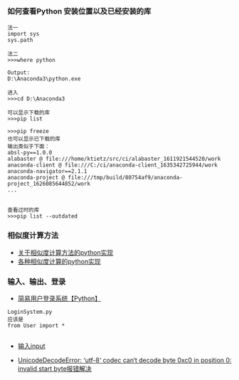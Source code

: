 ### 如何查看Python 安装位置以及已经安装的库

```
法一
import sys
sys.path

```

```
法二
>>>where python

Output:
D:\Anaconda3\python.exe

进入
>>>cd D:\Anaconda3

可以显示下载的库
>>>pip list

>>>pip freeze
也可以显示已下载的库
输出类似于下面：
absl-py==1.0.0
alabaster @ file:///home/ktietz/src/ci/alabaster_1611921544520/work
anaconda-client @ file:///C:/ci/anaconda-client_1635342725944/work
anaconda-navigator==2.1.1
anaconda-project @ file:///tmp/build/80754af9/anaconda-project_1626085644852/work
...


查看过时的库
>>>pip list --outdated

```

### 相似度计算方法

* [关于相似度计算方法的python实现](https://blog.csdn.net/qq_33934427/article/details/123424166?spm=1001.2101.3001.6650.15&utm_medium=distribute.pc_relevant.none-task-blog-2%7Edefault%7EBlogCommendFromBaidu%7ERate-15-123424166-blog-124100957.pc_relevant_multi_platform_whitelistv3&depth_1-utm_source=distribute.pc_relevant.none-task-blog-2%7Edefault%7EBlogCommendFromBaidu%7ERate-15-123424166-blog-124100957.pc_relevant_multi_platform_whitelistv3&utm_relevant_index=20)
* [各种相似度计算的python实现](https://blog.csdn.net/a2099948768/article/details/82218478?spm=1001.2101.3001.6650.1&utm_medium=distribute.pc_relevant.none-task-blog-2%7Edefault%7ECTRLIST%7ERate-1-82218478-blog-124100957.pc_relevant_multi_platform_whitelistv3&depth_1-utm_source=distribute.pc_relevant.none-task-blog-2%7Edefault%7ECTRLIST%7ERate-1-82218478-blog-124100957.pc_relevant_multi_platform_whitelistv3&utm_relevant_index=2)



### 输入、输出、登录
* [简易用户登录系统【Python】](https://blog.csdn.net/weixin_64811333/article/details/126295552)
```
LoginSystem.py
应该是
from User import *


```

* [输入input](https://blog.csdn.net/qq_60899598/article/details/123829768)


* [UnicodeDecodeError: ‘utf-8‘ codec can‘t decode byte 0xc0 in position 0: invalid start byte报错解决](https://blog.csdn.net/Deng872347348/article/details/126308403)


